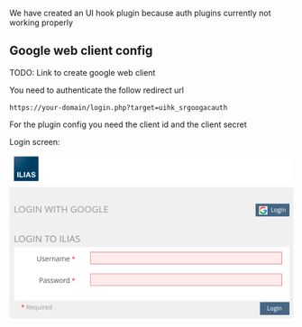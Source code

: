 We have created an UI hook plugin because auth plugins currently not working properly

## Google web client config
TODO: Link to create google web client

You need to authenticate the follow redirect url
```
https://your-domain/login.php?target=uihk_srgoogacauth
```

For the plugin config you need the client id and the client secret

Login screen:

![Login screen](./images/login_screen.png)
